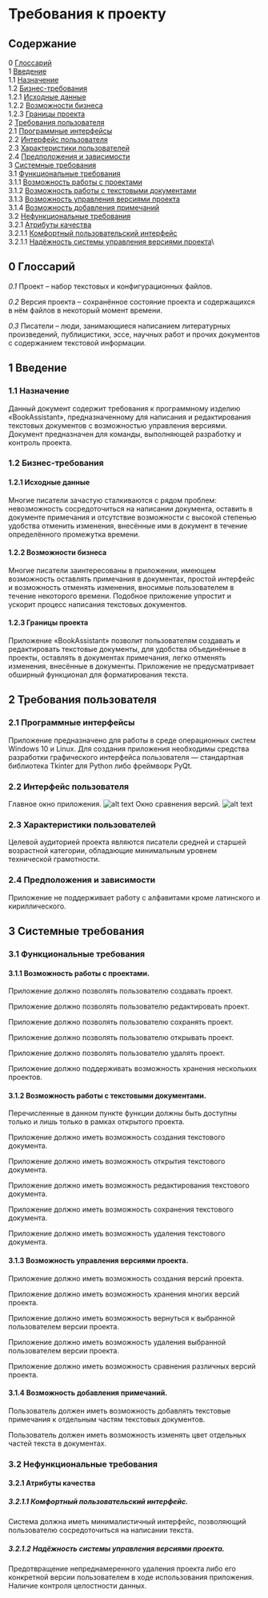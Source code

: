 # Требования к проекту
## Содержание

0 [Глоссарий](https://github.com/TheStrudel/BookAssistant/blob/master/Documents/Requirements/SRS.md#0-%D0%B3%D0%BB%D0%BE%D1%81%D1%81%D0%B0%D1%80%D0%B8%D0%B9)\
1 [Введение](https://github.com/TheStrudel/BookAssistant/blob/master/Documents/Requirements/SRS.md#1-%D0%B2%D0%B2%D0%B5%D0%B4%D0%B5%D0%BD%D0%B8%D0%B5)\
 1.1 [Назначение](https://github.com/TheStrudel/BookAssistant/blob/master/Documents/Requirements/SRS.md#11-%D0%BD%D0%B0%D0%B7%D0%BD%D0%B0%D1%87%D0%B5%D0%BD%D0%B8%D0%B5)\
 1.2 [Бизнес-требования](https://github.com/TheStrudel/BookAssistant/blob/master/Documents/Requirements/SRS.md#12-%D0%B1%D0%B8%D0%B7%D0%BD%D0%B5%D1%81-%D1%82%D1%80%D0%B5%D0%B1%D0%BE%D0%B2%D0%B0%D0%BD%D0%B8%D1%8F)\
  1.2.1 [Исходные данные](https://github.com/TheStrudel/BookAssistant/blob/master/Documents/Requirements/SRS.md#121-%D0%B8%D1%81%D1%85%D0%BE%D0%B4%D0%BD%D1%8B%D0%B5-%D0%B4%D0%B0%D0%BD%D0%BD%D1%8B%D0%B5)\
  1.2.2 [Возможности бизнеса](https://github.com/TheStrudel/BookAssistant/blob/master/Documents/Requirements/SRS.md#122-%D0%B2%D0%BE%D0%B7%D0%BC%D0%BE%D0%B6%D0%BD%D0%BE%D1%81%D1%82%D0%B8-%D0%B1%D0%B8%D0%B7%D0%BD%D0%B5%D1%81%D0%B0)\
  1.2.3 [Границы проекта](https://github.com/TheStrudel/BookAssistant/blob/master/Documents/Requirements/SRS.md#123-%D0%B3%D1%80%D0%B0%D0%BD%D0%B8%D1%86%D1%8B-%D0%BF%D1%80%D0%BE%D0%B5%D0%BA%D1%82%D0%B0)\
2 [Требования пользователя](https://github.com/TheStrudel/BookAssistant/blob/master/Documents/Requirements/SRS.md#2-%D1%82%D1%80%D0%B5%D0%B1%D0%BE%D0%B2%D0%B0%D0%BD%D0%B8%D1%8F-%D0%BF%D0%BE%D0%BB%D1%8C%D0%B7%D0%BE%D0%B2%D0%B0%D1%82%D0%B5%D0%BB%D1%8F)\
 2.1 [Программные интерфейсы](https://github.com/TheStrudel/BookAssistant/blob/master/Documents/Requirements/SRS.md#21-%D0%BF%D1%80%D0%BE%D0%B3%D1%80%D0%B0%D0%BC%D0%BC%D0%BD%D1%8B%D0%B5-%D0%B8%D0%BD%D1%82%D0%B5%D1%80%D1%84%D0%B5%D0%B9%D1%81%D1%8B)\
 2.2 [Интерфейс пользователя](https://github.com/TheStrudel/BookAssistant/blob/master/Documents/Requirements/SRS.md#22-%D0%B8%D0%BD%D1%82%D0%B5%D1%80%D1%84%D0%B5%D0%B9%D1%81-%D0%BF%D0%BE%D0%BB%D1%8C%D0%B7%D0%BE%D0%B2%D0%B0%D1%82%D0%B5%D0%BB%D1%8F)\
 2.3 [Характеристики пользователей](https://github.com/TheStrudel/BookAssistant/blob/master/Documents/Requirements/SRS.md#23-%D1%85%D0%B0%D1%80%D0%B0%D0%BA%D1%82%D0%B5%D1%80%D0%B8%D1%81%D1%82%D0%B8%D0%BA%D0%B8-%D0%BF%D0%BE%D0%BB%D1%8C%D0%B7%D0%BE%D0%B2%D0%B0%D1%82%D0%B5%D0%BB%D0%B5%D0%B9)\
 2.4 [Предположения и зависимости](https://github.com/TheStrudel/BookAssistant/blob/master/Documents/Requirements/SRS.md#24-%D0%BF%D1%80%D0%B5%D0%B4%D0%BF%D0%BE%D0%BB%D0%BE%D0%B6%D0%B5%D0%BD%D0%B8%D1%8F-%D0%B8-%D0%B7%D0%B0%D0%B2%D0%B8%D1%81%D0%B8%D0%BC%D0%BE%D1%81%D1%82%D0%B8)\
3 [Системные требования](https://github.com/TheStrudel/BookAssistant/blob/master/Documents/Requirements/SRS.md#3-%D1%81%D0%B8%D1%81%D1%82%D0%B5%D0%BC%D0%BD%D1%8B%D0%B5-%D1%82%D1%80%D0%B5%D0%B1%D0%BE%D0%B2%D0%B0%D0%BD%D0%B8%D1%8F)\
 3.1 [Функциональные требования](https://github.com/TheStrudel/BookAssistant/blob/master/Documents/Requirements/SRS.md#31-%D1%84%D1%83%D0%BD%D0%BA%D1%86%D0%B8%D0%BE%D0%BD%D0%B0%D0%BB%D1%8C%D0%BD%D1%8B%D0%B5-%D1%82%D1%80%D0%B5%D0%B1%D0%BE%D0%B2%D0%B0%D0%BD%D0%B8%D1%8F)\
  3.1.1 [Возможность работы с проектами](https://github.com/TheStrudel/BookAssistant/blob/master/Documents/Requirements/SRS.md#311%D0%B2%D0%BE%D0%B7%D0%BC%D0%BE%D0%B6%D0%BD%D0%BE%D1%81%D1%82%D1%8C-%D1%80%D0%B0%D0%B1%D0%BE%D1%82%D1%8B-%D1%81-%D0%BF%D1%80%D0%BE%D0%B5%D0%BA%D1%82%D0%B0%D0%BC%D0%B8)\
  3.1.2 [Возможность работы с текстовыми документами](https://github.com/TheStrudel/BookAssistant/blob/master/Documents/Requirements/SRS.md#312%D0%B2%D0%BE%D0%B7%D0%BC%D0%BE%D0%B6%D0%BD%D0%BE%D1%81%D1%82%D1%8C-%D1%80%D0%B0%D0%B1%D0%BE%D1%82%D1%8B-%D1%81-%D1%82%D0%B5%D0%BA%D1%81%D1%82%D0%BE%D0%B2%D1%8B%D0%BC%D0%B8-%D0%B4%D0%BE%D0%BA%D1%83%D0%BC%D0%B5%D0%BD%D1%82%D0%B0%D0%BC%D0%B8)\
  3.1.3 [Возможность управления версиями проекта](https://github.com/TheStrudel/BookAssistant/blob/master/Documents/Requirements/SRS.md#313%D0%B2%D0%BE%D0%B7%D0%BC%D0%BE%D0%B6%D0%BD%D0%BE%D1%81%D1%82%D1%8C-%D1%83%D0%BF%D1%80%D0%B0%D0%B2%D0%BB%D0%B5%D0%BD%D0%B8%D1%8F-%D0%B2%D0%B5%D1%80%D1%81%D0%B8%D1%8F%D0%BC%D0%B8-%D0%BF%D1%80%D0%BE%D0%B5%D0%BA%D1%82%D0%B0)\
  3.1.4 [Возможность добавления примечаний](https://github.com/TheStrudel/BookAssistant/blob/master/Documents/Requirements/SRS.md#314%D0%B2%D0%BE%D0%B7%D0%BC%D0%BE%D0%B6%D0%BD%D0%BE%D1%81%D1%82%D1%8C-%D0%B4%D0%BE%D0%B1%D0%B0%D0%B2%D0%BB%D0%B5%D0%BD%D0%B8%D1%8F-%D0%BF%D1%80%D0%B8%D0%BC%D0%B5%D1%87%D0%B0%D0%BD%D0%B8%D0%B9)\
 3.2 [Нефункциональные требования](https://github.com/TheStrudel/BookAssistant/blob/master/Documents/Requirements/SRS.md#32-%D0%BD%D0%B5%D1%84%D1%83%D0%BD%D0%BA%D1%86%D0%B8%D0%BE%D0%BD%D0%B0%D0%BB%D1%8C%D0%BD%D1%8B%D0%B5-%D1%82%D1%80%D0%B5%D0%B1%D0%BE%D0%B2%D0%B0%D0%BD%D0%B8%D1%8F)\
  3.2.1 [Атрибуты качества](https://github.com/TheStrudel/BookAssistant/blob/master/Documents/Requirements/SRS.md#321-%D0%B0%D1%82%D1%80%D0%B8%D0%B1%D1%83%D1%82%D1%8B-%D0%BA%D0%B0%D1%87%D0%B5%D1%81%D1%82%D0%B2%D0%B0)\
   3.2.1.1 [Комфортный пользовательский интерфейс](https://github.com/TheStrudel/BookAssistant/blob/master/Documents/Requirements/SRS.md#3211%D0%BA%D0%BE%D0%BC%D1%84%D0%BE%D1%80%D1%82%D0%BD%D1%8B%D0%B9-%D0%BF%D0%BE%D0%BB%D1%8C%D0%B7%D0%BE%D0%B2%D0%B0%D1%82%D0%B5%D0%BB%D1%8C%D1%81%D0%BA%D0%B8%D0%B9-%D0%B8%D0%BD%D1%82%D0%B5%D1%80%D1%84%D0%B5%D0%B9%D1%81)\
   3.2.1.1 [Надёжность системы управления версиями проекта](https://github.com/TheStrudel/BookAssistant/blob/master/Documents/Requirements/SRS.md#3212%D0%BD%D0%B0%D0%B4%D1%91%D0%B6%D0%BD%D0%BE%D1%81%D1%82%D1%8C-%D1%81%D0%B8%D1%81%D1%82%D0%B5%D0%BC%D1%8B-%D1%83%D0%BF%D1%80%D0%B0%D0%B2%D0%BB%D0%B5%D0%BD%D0%B8%D1%8F-%D0%B2%D0%B5%D1%80%D1%81%D0%B8%D1%8F%D0%BC%D0%B8-%D0%BF%D1%80%D0%BE%D0%B5%D0%BA%D1%82%D0%B0)\

## 0 Глоссарий
_0.1_	Проект – набор текстовых и конфигурационных файлов.

_0.2_	Версия проекта – сохранённое состояние проекта и содержащихся в нём файлов в некоторый момент времени.

_0.3_	Писатели – люди, занимающиеся написанием литературных произведений, публицистики, эссе, научных работ и прочих документов с содержанием текстовой информации.
## 1 Введение
### 1.1 Назначение
Данный документ содержит требования к программному изделию «BookAssistant», предназначенному для написания и редактирования текстовых документов с возможностью управления версиями. Документ предназначен для команды, выполняющей разработку и контроль проекта.
### 1.2 Бизнес-требования
#### 1.2.1 Исходные данные
Многие писатели зачастую сталкиваются с рядом проблем: невозможность сосредоточиться на написании документа, оставить в документе примечания и отсутствие возможности с высокой степенью удобства отменить изменения, внесённые ими в документ в течение определённого промежутка времени.
#### 1.2.2 Возможности бизнеса
Многие писатели заинтересованы в приложении, имеющем возможность оставлять примечания в документах, простой интерфейс и возможность отменять изменения, вносимые пользователем в течение некоторого времени. Подобное приложение упростит и ускорит процесс написания текстовых документов.
#### 1.2.3 Границы проекта
Приложение «BookAssistant» позволит пользователям создавать и редактировать текстовые документы, для удобства объединённые в проекты, оставлять в документах примечания, легко отменять изменения, внесённые в документы.
Приложение не предусматривает обширный функционал для форматирования текста.
## 2 Требования пользователя
### 2.1 Программные интерфейсы
Приложение предназначено для работы в среде операционных систем Windows 10 и Linux. Для создания приложения необходимы средства разработки графического интерфейса пользователя — стандартная библиотека Tkinter для Python либо фреймворк PyQt.
### 2.2 Интерфейс пользователя
Главное окно приложения.
![alt text](https://github.com/TheStrudel/BookAssistant/blob/master/Documents/Mockups/main_window.png)
Окно сравнения версий.
![alt text](https://github.com/TheStrudel/BookAssistant/blob/master/Documents/Mockups/version_comparison.png)
### 2.3 Характеристики пользователей
Целевой аудиторией проекта являются писатели средней и старшей возрастной категории, обладающие минимальным уровнем технической грамотности.
### 2.4 Предположения и зависимости
Приложение не поддерживает работу с алфавитами кроме латинского и кириллического.
## 3 Системные требования
### 3.1 Функциональные требования
#### 3.1.1	Возможность работы с проектами.
Приложение должно позволять пользователю создавать проект.

Приложение должно позволять пользователю редактировать проект.

Приложение должно позволять пользователю сохранять проект.

Приложение должно позволять пользователю открывать проект.

Приложение должно позволять пользователю удалять проект.

Приложение должно поддерживать возможность хранения нескольких проектов.
#### 3.1.2	Возможность работы с текстовыми документами.
Перечисленные в данном пункте функции должны быть доступны только и лишь только в рамках открытого проекта.

Приложение должно иметь возможность создания текстового документа.

Приложение должно иметь возможность открытия текстового документа.

Приложение должно иметь возможность редактирования текстового документа.

Приложение должно иметь возможность сохранения текстового документа.

Приложение должно иметь возможность удаления текстового документа.
#### 3.1.3	Возможность управления версиями проекта.
Приложение должно иметь возможность создания версий проекта.

Приложение должно иметь возможность хранения многих версий проекта.

Приложение должно иметь возможность вернуться к выбранной пользователем версии проекта.

Приложение должно иметь возможность удаления выбранной пользователем версии проекта.

Приложение должно иметь возможность сравнения различных версий проекта.
#### 3.1.4	Возможность добавления примечаний.
Пользователь должен иметь возможность добавлять текстовые примечания к отдельным частям текстовых документов.

Пользователь должен иметь возможность изменять цвет отдельных частей текста в документах.
### 3.2 Нефункциональные требования
#### 3.2.1 Атрибуты качества
##### 3.2.1.1	Комфортный пользовательский интерфейс.
Система должна иметь минималистичный интерфейс, позволяющий пользователю сосредоточиться на написании текста.
##### 3.2.1.2	Надёжность системы управления версиями проекта.
Предотвращение непреднамеренного удаления проекта либо его конкретной версии пользователем в ходе использования приложения. Наличие контроля целостности данных.
